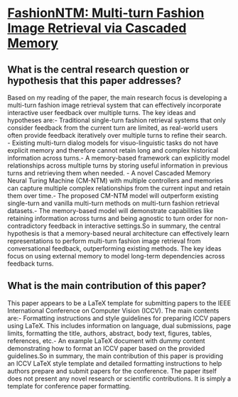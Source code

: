 # [FashionNTM: Multi-turn Fashion Image Retrieval via Cascaded Memory](https://arxiv.org/abs/2308.10170)

## What is the central research question or hypothesis that this paper addresses?

Based on my reading of the paper, the main research focus is developing a multi-turn fashion image retrieval system that can effectively incorporate interactive user feedback over multiple turns. The key ideas and hypotheses are:- Traditional single-turn fashion retrieval systems that only consider feedback from the current turn are limited, as real-world users often provide feedback iteratively over multiple turns to refine their search. - Existing multi-turn dialog models for visuo-linguistic tasks do not have explicit memory and therefore cannot retain long and complex historical information across turns.- A memory-based framework can explicitly model relationships across multiple turns by storing useful information in previous turns and retrieving them when needed. - A novel Cascaded Memory Neural Turing Machine (CM-NTM) with multiple controllers and memories can capture multiple complex relationships from the current input and retain them over time.- The proposed CM-NTM model will outperform existing single-turn and vanilla multi-turn methods on multi-turn fashion retrieval datasets.- The memory-based model will demonstrate capabilities like retaining information across turns and being agnostic to turn order for non-contradictory feedback in interactive settings.So in summary, the central hypothesis is that a memory-based neural architecture can effectively learn representations to perform multi-turn fashion image retrieval from conversational feedback, outperforming existing methods. The key ideas focus on using external memory to model long-term dependencies across feedback turns.


## What is the main contribution of this paper?

This paper appears to be a LaTeX template for submitting papers to the IEEE International Conference on Computer Vision (ICCV). The main contents are:- Formatting instructions and style guidelines for preparing ICCV papers using LaTeX. This includes information on language, dual submissions, page limits, formatting the title, authors, abstract, body text, figures, tables, references, etc.- An example LaTeX document with dummy content demonstrating how to format an ICCV paper based on the provided guidelines.So in summary, the main contribution of this paper is providing an ICCV LaTeX style template and detailed formatting instructions to help authors prepare and submit papers for the conference. The paper itself does not present any novel research or scientific contributions. It is simply a template for conference paper formatting.
